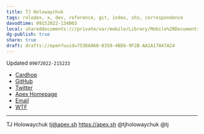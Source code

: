 ```yaml
---
title: TJ Holowaychuk
tags: rolodex, x, dev, reference, git, index, shs, correspondence
davodtime: 09152022-134003
local: shareddocuments:///private/var/mobile/Library/Mobile%20Documents/iCloud~md~obsidian/Documents/OBSHIDDIAN/drafts/753DA060-8359-4BE6-9F2B-AA1A17047A24.md
dg-publish: true
share: true
draft: drafts://open?uuid=753DA060-8359-4BE6-9F2B-AA1A17047A24
---
```

Updated `09072022-215233`

- [Cardhop](x-cardhop://show?id=contact:46A5FBE5-E160-46FA-B06B-71A6A0822BB6&contact=Tj%20Holowaychuk)
- [GitHub](https://github.com/tj)
- [Twitter](https://twitter.com/tjholowaychuk)
- [Apex Homepage](https://apex.sh) 
- [Email](mailto:tj@apex.sh)
- [WTF](https://davidblue.wtf/drafts/753DA060-8359-4BE6-9F2B-AA1A17047A24.html)

---

TJ Holowaychuk
tj@apex.sh
https://apex.sh
@tjholowaychuk
@tj